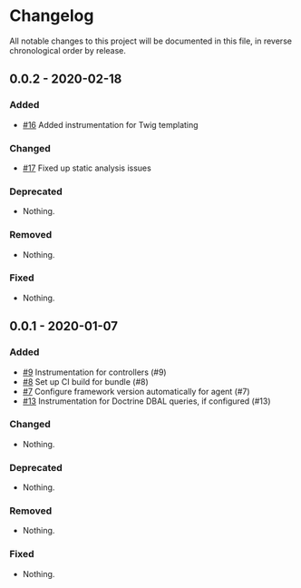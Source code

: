 # Changelog

All notable changes to this project will be documented in this file, in reverse chronological order by release.

## 0.0.2 - 2020-02-18

### Added

- [#16](https://github.com/scoutapp/scout-apm-symfony-bundle/pull/16) Added instrumentation for Twig templating

### Changed

- [#17](https://github.com/scoutapp/scout-apm-symfony-bundle/pull/17) Fixed up static analysis issues

### Deprecated

- Nothing.

### Removed

- Nothing.

### Fixed

- Nothing.

## 0.0.1 - 2020-01-07

### Added

 - [#9](https://github.com/scoutapp/scout-apm-symfony-bundle/pull/9) Instrumentation for controllers (#9)
 - [#8](https://github.com/scoutapp/scout-apm-symfony-bundle/pull/8) Set up CI build for bundle (#8)
 - [#7](https://github.com/scoutapp/scout-apm-symfony-bundle/pull/7) Configure framework version automatically for agent (#7)
 - [#13](https://github.com/scoutapp/scout-apm-symfony-bundle/pull/13) Instrumentation for Doctrine DBAL queries, if configured (#13)

### Changed

- Nothing.

### Deprecated

- Nothing.

### Removed

- Nothing.

### Fixed

- Nothing.

